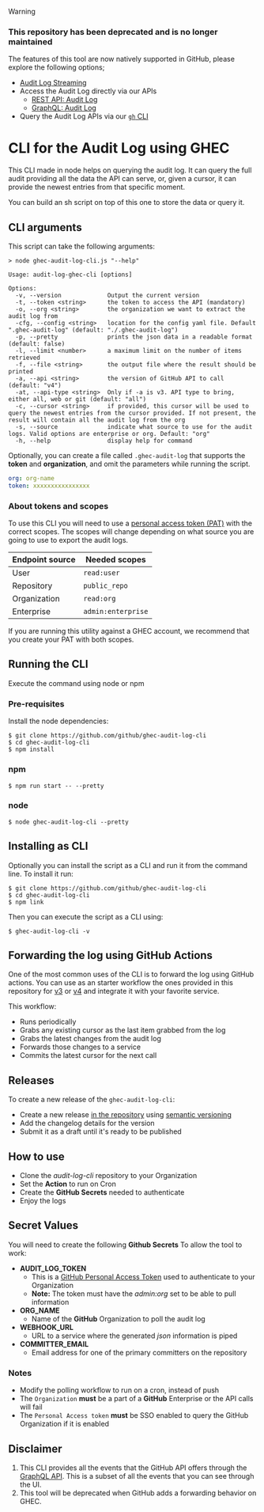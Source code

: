 > [!WARNING]
> ### This repository has been deprecated and is no longer maintained
>
> The features of this tool are now natively supported in GitHub, please explore the following options;
> - [Audit Log Streaming](https://docs.github.com/en/enterprise-cloud@latest/admin/monitoring-activity-in-your-enterprise/reviewing-audit-logs-for-your-enterprise/streaming-the-audit-log-for-your-enterprise)
> - Access the Audit Log directly via our APIs
>   - [REST API: Audit Log](https://docs.github.com/en/enterprise-cloud@latest/rest/enterprise-admin/audit-log?apiVersion=2022-11-28)
>   - [GraphQL: Audit Log](https://docs.github.com/en/enterprise-cloud@latest/graphql/reference/unions#organizationauditentry)
> - Query the Audit Log APIs via our [`gh` CLI](https://cli.github.com/manual/gh_api)

# CLI for the Audit Log using GHEC

This CLI made in node helps on querying the audit log. It can query the full
audit providing all the data the API can serve, or, given a cursor, it can
provide the newest entries from that specific moment.

You can build an sh script on top of this one to store the data or query it.

## CLI arguments

This script can take the following arguments:

```shell
> node ghec-audit-log-cli.js "--help"

Usage: audit-log-ghec-cli [options]

Options:
  -v, --version             Output the current version
  -t, --token <string>      the token to access the API (mandatory)
  -o, --org <string>        the organization we want to extract the audit log from
  -cfg, --config <string>   location for the config yaml file. Default ".ghec-audit-log" (default: "./.ghec-audit-log")
  -p, --pretty              prints the json data in a readable format (default: false)
  -l, --limit <number>      a maximum limit on the number of items retrieved
  -f, --file <string>       the output file where the result should be printed
  -a, --api <string>        the version of GitHub API to call (default: "v4")
  -at, --api-type <string>  Only if -a is v3. API type to bring, either all, web or git (default: "all")
  -c, --cursor <string>     if provided, this cursor will be used to query the newest entries from the cursor provided. If not present, the result will contain all the audit log from the org
  -s, --source              indicate what source to use for the audit logs. Valid options are enterprise or org. Default: "org"
  -h, --help                display help for command

```

Optionally, you can create a file called `.ghec-audit-log` that supports
the **token** and **organization**, and omit the parameters while running the script.

```yaml
org: org-name
token: xxxxxxxxxxxxxxxx
```

### About tokens and scopes

To use this CLI you will need to use a [personal access token (PAT)](https://docs.github.com/en/github/authenticating-to-github/creating-a-personal-access-token) with the correct scopes. The scopes will change depending on what source you are going to use to export the audit logs.

Endpoint source | Needed scopes
--------------- | -------------
User            | `read:user`
Repository      | `public_repo`
Organization    | `read:org`
Enterprise      | `admin:enterprise`

If you are running this utility against a GHEC account, we recommend that you create your PAT with both scopes.

## Running the CLI

Execute the command using node or npm

### Pre-requisites

 Install the node dependencies:

```shell script
$ git clone https://github.com/github/ghec-audit-log-cli
$ cd ghec-audit-log-cli
$ npm install
```

### npm

```shell script
$ npm run start -- --pretty
```

### node

```shell script
$ node ghec-audit-log-cli --pretty
```

## Installing as CLI

Optionally you can install the script as a CLI and run it from the command line. To install it run:

```shell script
$ git clone https://github.com/github/ghec-audit-log-cli
$ cd ghec-audit-log-cli
$ npm link
```

Then you can execute the script as a CLI using:

```shell script
$ ghec-audit-log-cli -v
```

## Forwarding the log using GitHub Actions

One of the most common uses of the CLI is to forward the log using GitHub actions. You can
use as an starter workflow the ones provided in this repository for [v3](workflows/forward-v3-workflow.yml) or [v4](workflows/forward-v4-workflow.yml)
and integrate it with your favorite service.

This workflow:

- Runs periodically
- Grabs any existing cursor as the last item grabbed from the log
- Grabs the latest changes from the audit log
- Forwards those changes to a service
- Commits the latest cursor for the next call

## Releases

To create a new release of the `ghec-audit-log-cli`:

- Create a new release [in the repository](https://github.com/github/ghec-audit-log-cli/releases/new) using [semantic versioning](https://semver.org/)
- Add the changelog details for the version
- Submit it as a draft until it's ready to be published

## How to use

- Clone the *audit-log-cli* repository to your Organization
- Set the **Action** to run on Cron
- Create the **GitHub Secrets** needed to authenticate
- Enjoy the logs

## Secret Values

You will need to create the following **Github Secrets** To allow the tool to work:

- **AUDIT_LOG_TOKEN**
  - This is a [GitHub Personal Access Token](https://docs.github.com/en/free-pro-team@latest/github/authenticating-to-github/creating-a-personal-access-token) used to authenticate to your Organization
  - **Note:** The token must have the *admin:org* set to be able to pull information
- **ORG_NAME**
  - Name of the **GitHub** Organization to poll the audit log
- **WEBHOOK_URL**
  - URL to a service where the generated *json* information is piped
- **COMMITTER_EMAIL**
  - Email address for one of the primary committers on the repository

### Notes

- Modify the polling workflow to run on a cron, instead of push
- The `Organization` **must** be a part of a **GitHub** Enterprise or the API calls will fail
- The `Personal Access token` **must** be SSO enabled to query the GitHub Organization if it is enabled

## Disclaimer

1. This CLI provides all the events that the GitHub API offers through the [GraphQL API](https://docs.github.com/en/free-pro-team@latest/graphql/overview/schema-previews#audit-log). This is a subset of all the events that you can see through the UI.
2. This tool will be deprecated when GitHub adds a forwarding behavior on GHEC.
